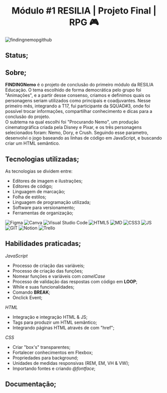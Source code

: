 <h1 align="center"> Módulo #1 RESILIA | Projeto Final | RPG 🎮 </h1> 

![findingnemopgithub](https://user-images.githubusercontent.com/101408372/164953370-a82786dc-17ea-4f7c-a4f5-f1953aecbb53.png) <br>

## Status; <br> 

## Sobre; <br>
**FINDINGNemo** é o projeto de conclusão do primeiro módulo da RESILIA Educação. O tema escolhido de forma democrática pelo grupo foi "Animações", e a partir desse consenso, criamos e definimos quais os personagens seriam utilizados como principais e coadjuvantes. Nesse primeiro mês, integrando a T17, fui participante da SQUAD#3, onde foi possível trocar informações, compartilhar conhecimento e dicas para a conclusão do projeto. <br>
O subtema na qual escolhi foi "Procurando Nemo", um produção cinematográfica criada pela Disney e Pixar, e os três personagens selecionados foram: Nemo, Dory, e Crush. Seguindo esse parametro, desenvolvi o jogo baseando as linhas de código em JavaScript, e buscando criar um HTML semântico. <br>

## Tecnologias utilizadas; <br> 
As tecnologias se dividem entre: <br>
- Editores de imagem e ilustrações; <br>
- Editores de código;
- Linguagem de marcação; <br>
- Folha de estilos; <br>
- Linguagem de programação utilizada;
- Software para versionamento; <br>
- Ferramentas de organização; <br>

![Figma](https://img.shields.io/badge/figma-%23F24E1E.svg?style=for-the-badge&logo=figma&logoColor=white)
![Canva](https://img.shields.io/badge/Canva-%2300C4CC.svg?style=for-the-badge&logo=Canva&logoColor=white)
![Visual Studio Code](https://img.shields.io/badge/Visual%20Studio%20Code-0078d7.svg?style=for-the-badge&logo=visual-studio-code&logoColor=white)
![HTML5](https://img.shields.io/badge/HTML5-E34F26?style=for-the-badge&logo=html5&logoColor=white)
![MD](https://img.shields.io/badge/Markdown-000000?style=for-the-badge&logo=markdown&logoColor=white)
![CSS3](https://img.shields.io/badge/CSS3-1572B6?style=for-the-badge&logo=css3&logoColor=white)
![JS](https://img.shields.io/badge/JavaScript-F7DF1E?style=for-the-badge&logo=javascript&logoColor=black)
![GIT](https://img.shields.io/badge/Git-E34F26?style=for-the-badge&logo=git&logoColor=white) 
![Notion](https://img.shields.io/badge/Notion-%23000000.svg?style=for-the-badge&logo=notion&logoColor=white)
![Trello](https://img.shields.io/badge/Trello-%23026AA7.svg?style=for-the-badge&logo=Trello&logoColor=white)
<br>

## Habilidades praticadas; <br>
*JavaScript* <br>
- Processo de criação das variáveis;
- Processo de criação das funções;
- Nomear funções e variáveis com *camelCase*
- Processo de validação das respostas com código em **LOOP**;
- While e suas funcionalidades;
- Comando **BREAK**; <br>
- Onclick Event;

*HTML* <br>
- Integração e integração HTML & JS;
- Tags para produzir um HTML semântico;
- Integrando páginas HTML através de <a> com "href";
  
*CSS* <br>
- Criar "box's" transparentes; 
- Fortalecer conhecimentos em Flexbox;
- Propriedades para background;
- Unidades de medidas responsivas (REM, EM, VH & VW);
- Importando fontes e criando *@fontface*;
  
 ## Documentação; 
  
  

